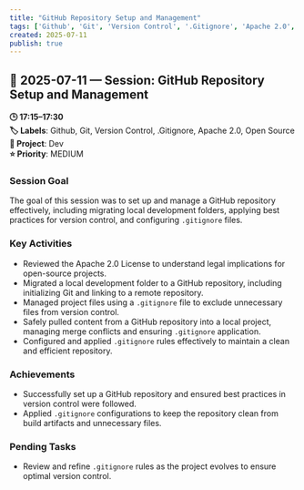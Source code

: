 ```yaml
---
title: "GitHub Repository Setup and Management"
tags: ['Github', 'Git', 'Version Control', '.Gitignore', 'Apache 2.0', 'Open Source']
created: 2025-07-11
publish: true
---
```


## 📅 2025-07-11 — Session: GitHub Repository Setup and Management

**🕒 17:15–17:30**  
**🏷️ Labels**: Github, Git, Version Control, .Gitignore, Apache 2.0, Open Source  
**📂 Project**: Dev  
**⭐ Priority**: MEDIUM  


### Session Goal
The goal of this session was to set up and manage a GitHub repository effectively, including migrating local development folders, applying best practices for version control, and configuring `.gitignore` files.

### Key Activities
- Reviewed the Apache 2.0 License to understand legal implications for open-source projects.
- Migrated a local development folder to a GitHub repository, including initializing Git and linking to a remote repository.
- Managed project files using a `.gitignore` file to exclude unnecessary files from version control.
- Safely pulled content from a GitHub repository into a local project, managing merge conflicts and ensuring `.gitignore` application.
- Configured and applied `.gitignore` rules effectively to maintain a clean and efficient repository.

### Achievements
- Successfully set up a GitHub repository and ensured best practices in version control were followed.
- Applied `.gitignore` configurations to keep the repository clean from build artifacts and unnecessary files.

### Pending Tasks
- Review and refine `.gitignore` rules as the project evolves to ensure optimal version control.
